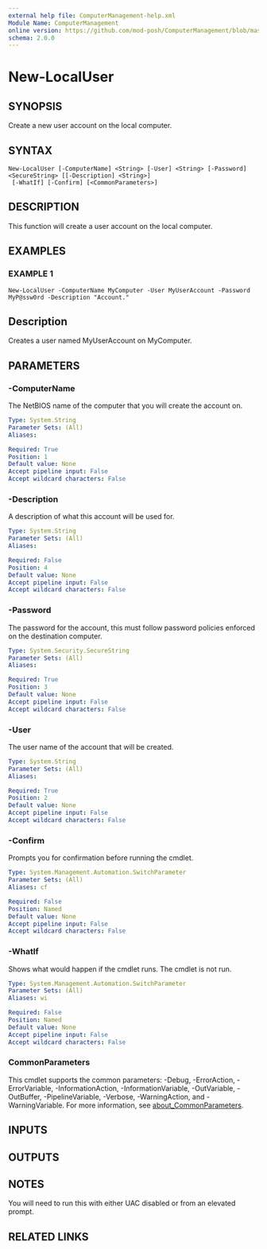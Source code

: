 ```yaml
---
external help file: ComputerManagement-help.xml
Module Name: ComputerManagement
online version: https://github.com/mod-posh/ComputerManagement/blob/master/docs/New-LocalUser.md#new-localuser
schema: 2.0.0
---
```


# New-LocalUser

## SYNOPSIS
Create a new user account on the local computer.

## SYNTAX

```
New-LocalUser [-ComputerName] <String> [-User] <String> [-Password] <SecureString> [[-Description] <String>]
 [-WhatIf] [-Confirm] [<CommonParameters>]
```

## DESCRIPTION
This function will create a user account on the local computer.

## EXAMPLES

### EXAMPLE 1
```
New-LocalUser -ComputerName MyComputer -User MyUserAccount -Password MyP@ssw0rd -Description "Account."
```

Description
-----------
Creates a user named MyUserAccount on MyComputer.

## PARAMETERS

### -ComputerName
The NetBIOS name of the computer that you will create the account on.

```yaml
Type: System.String
Parameter Sets: (All)
Aliases:

Required: True
Position: 1
Default value: None
Accept pipeline input: False
Accept wildcard characters: False
```

### -Description
A description of what this account will be used for.

```yaml
Type: System.String
Parameter Sets: (All)
Aliases:

Required: False
Position: 4
Default value: None
Accept pipeline input: False
Accept wildcard characters: False
```

### -Password
The password for the account, this must follow password policies enforced
on the destination computer.

```yaml
Type: System.Security.SecureString
Parameter Sets: (All)
Aliases:

Required: True
Position: 3
Default value: None
Accept pipeline input: False
Accept wildcard characters: False
```

### -User
The user name of the account that will be created.

```yaml
Type: System.String
Parameter Sets: (All)
Aliases:

Required: True
Position: 2
Default value: None
Accept pipeline input: False
Accept wildcard characters: False
```

### -Confirm
Prompts you for confirmation before running the cmdlet.

```yaml
Type: System.Management.Automation.SwitchParameter
Parameter Sets: (All)
Aliases: cf

Required: False
Position: Named
Default value: None
Accept pipeline input: False
Accept wildcard characters: False
```

### -WhatIf
Shows what would happen if the cmdlet runs.
The cmdlet is not run.

```yaml
Type: System.Management.Automation.SwitchParameter
Parameter Sets: (All)
Aliases: wi

Required: False
Position: Named
Default value: None
Accept pipeline input: False
Accept wildcard characters: False
```

### CommonParameters
This cmdlet supports the common parameters: -Debug, -ErrorAction, -ErrorVariable, -InformationAction, -InformationVariable, -OutVariable, -OutBuffer, -PipelineVariable, -Verbose, -WarningAction, and -WarningVariable. For more information, see [about_CommonParameters](http://go.microsoft.com/fwlink/?LinkID=113216).

## INPUTS

## OUTPUTS

## NOTES
You will need to run this with either UAC disabled or from an elevated prompt.

## RELATED LINKS

